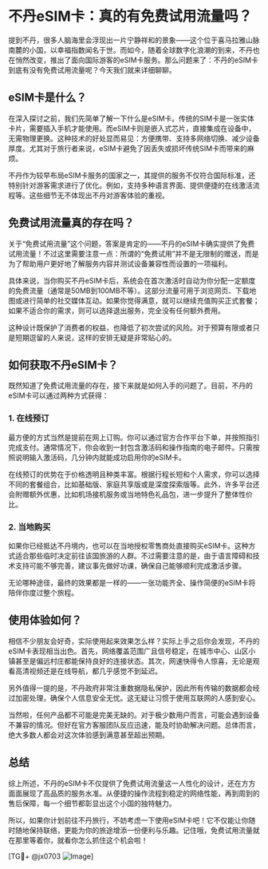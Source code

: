 # 不丹eSIM卡：真的有免费试用流量吗？

提到不丹，很多人脑海里会浮现出一片宁静祥和的景象——这个位于喜马拉雅山脉南麓的小国，以幸福指数闻名于世。而如今，随着全球数字化浪潮的到来，不丹也在悄然改变，推出了面向国际游客的eSIM卡服务。那么问题来了：不丹的eSIM卡到底有没有免费试用流量呢？今天我们就来详细聊聊。

## eSIM卡是什么？

在深入探讨之前，我们先简单了解一下什么是eSIM卡。传统的SIM卡是一张实体卡片，需要插入手机才能使用。而eSIM卡则是嵌入式芯片，直接集成在设备中，无需物理更换。这种技术的好处显而易见：方便携带、支持多网络切换、减少设备厚度。尤其对于旅行者来说，eSIM卡避免了因丢失或损坏传统SIM卡而带来的麻烦。

不丹作为较早布局eSIM卡服务的国家之一，其提供的服务不仅符合国际标准，还特别针对游客需求进行了优化。例如，支持多种语言界面、提供便捷的在线激活流程等。这些细节无不体现出不丹对游客体验的重视。

## 免费试用流量真的存在吗？

关于“免费试用流量”这个问题，答案是肯定的——不丹的eSIM卡确实提供了免费试用流量！不过这里需要注意一点：所谓的“免费试用”并不是无限制的赠送，而是为了帮助用户更好地了解服务内容并测试设备兼容性而设置的一项福利。

具体来说，当你购买不丹eSIM卡后，系统会在首次激活时自动为你分配一定额度的免费流量（通常是50MB到100MB不等）。这部分流量可用于浏览网页、下载地图或进行简单的社交媒体互动。如果你觉得满意，就可以继续充值购买正式套餐；如果不适合你的需求，则可以选择退出服务，完全没有任何额外费用。

这种设计既保护了消费者的权益，也降低了初次尝试的风险。对于预算有限或者只是短期逗留的人来说，这样的安排无疑是非常贴心的。

## 如何获取不丹eSIM卡？

既然知道了免费试用流量的存在，接下来就是如何入手的问题了。目前，不丹的eSIM卡可以通过两种方式获得：

### 1. 在线预订

最方便的方式当然是提前在网上订购。你可以通过官方合作平台下单，并按照指引完成支付。通常情况下，你会收到一封包含激活码和操作指南的电子邮件。只需按照说明输入激活码，几分钟内就能成功启用你的eSIM卡。

在线预订的优势在于价格透明且种类丰富。根据行程长短和个人需求，你可以选择不同的套餐组合，比如基础版、家庭共享版或是深度探索版等。此外，许多平台还会附赠额外优惠，比如机场接机服务或当地特色礼品包，进一步提升了整体性价比。

### 2. 当地购买

如果你已经抵达不丹境内，也可以在当地授权零售商处直接购买eSIM卡。这种方式适合那些临时决定前往该国旅游的人群。不过需要注意的是，由于语言障碍和技术支持可能不够完善，建议事先做好功课，确保自己能够顺利完成激活步骤。

无论哪种途径，最终的效果都是一样的——一张功能齐全、操作简便的eSIM卡将陪伴你度过整个旅程。

## 使用体验如何？

相信不少朋友会好奇，实际使用起来效果怎么样？实际上手之后你会发现，不丹的eSIM卡表现相当出色。首先，网络覆盖范围广且信号稳定，在城市中心、山区小镇甚至是偏远村庄都能保持良好的连接状态。其次，网速快得令人惊喜，无论是观看高清视频还是在线导航，都几乎感觉不到延迟。

另外值得一提的是，不丹政府非常注重数据隐私保护，因此所有传输的数据都会经过加密处理，确保个人信息安全无忧。这无疑让习惯于使用互联网的人感到安心。

当然啦，任何产品都不可能是完美无缺的。对于极少数用户而言，可能会遇到设备不兼容的情况。但好在官方客服团队反应迅速，能及时协助解决问题。总体而言，绝大多数人都会对这次体验感到满意甚至超出预期。

## 总结

综上所述，不丹的eSIM卡不仅提供了免费试用流量这一人性化的设计，还在方方面面展现了高品质的服务水准。从便捷的操作流程到稳定的网络性能，再到周到的售后保障，每一个细节都彰显出这个小国的独特魅力。

所以，如果你计划前往不丹旅行，不妨考虑一下使用eSIM卡吧！它不仅能让你随时随地保持联络，更能为你的旅途增添一份便利与乐趣。记住哦，免费试用流量就在那里等着你，就看你怎么抓住这个机会啦！

[TG💪+ @jx0703 ![Image](https://github.com/user-attachments/assets/dbca1d08-cadb-493c-b0ec-ad6f7a83f270)]